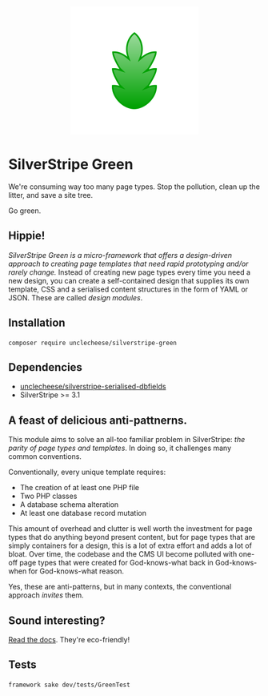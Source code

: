 <div style="text-align:center;"><img src="docs/green.png?raw=true" style="height:256px" /></div>

# SilverStripe Green

We're consuming way too many page types. Stop the pollution, clean up the litter, and save a site tree.

Go green.

## Hippie!

*SilverStripe Green is a micro-framework that offers a design-driven approach to creating page templates that need rapid prototyping and/or rarely change.* Instead of creating new page types every time you need a new design, you can create a self-contained design that supplies its own template, CSS and a serialised content structures in the form of YAML or JSON. These are called *design modules*.

## Installation
`composer require unclecheese/silverstripe-green`

## Dependencies
* [unclecheese/silverstripe-serialised-dbfields](http://github.com/unclecheese/silverstripe-serialised-db-fields)
* SilverStripe >= 3.1

## A feast of delicious anti-pattnerns.

This module aims to solve an all-too familiar problem in SilverStripe: _the parity of page types and templates_. In doing so, it challenges many common conventions. 

Conventionally, every unique template requires:

* The creation of at least one PHP file
* Two PHP classes
* A database schema alteration
* At least one database record mutation

This amount of overhead and clutter is well worth the investment for page types that do anything beyond present content, but for page types that are simply containers for a design, this is a lot of extra effort and adds a lot of bloat. Over time, the codebase and the CMS UI become polluted with one-off page types that were created for God-knows-what back in God-knows-when for God-knows-what reason.

Yes, these are anti-patterns, but in many contexts, the conventional approach _invites_ them.

## Sound interesting?

[Read the docs](docs/en/index.md). They're eco-friendly!

## Tests
`framework sake dev/tests/GreenTest`

